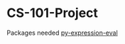 # CS-101-Project

Packages needed
[py-expression-eval](https://github.com/Axiacore/py-expression-eval)